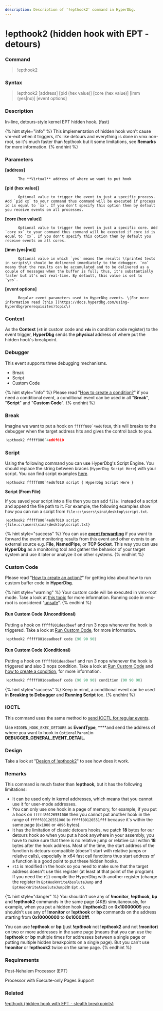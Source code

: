 ```yaml
---
description: Description of '!epthook2' command in HyperDbg.
---
```


# !epthook2 \(hidden hook with EPT - detours\)

### Command

> !epthook2

### Syntax

> !epthook2 \[address\] \[pid \(hex value\)\] \[core \(hex value\)\] \[imm \(yes\|no\)\] \[event options\]

### Description

In-line, detours-style kernel EPT hidden hook. \(fast\)

{% hint style="info" %}
This implementation of hidden hook won't cause vm-exit when it triggers, it's like detours and everything is done in vmx non-root, so it's much faster than !epthook but it some limitations, see **Remarks** for more information.
{% endhint %}

### Parameters

**\[address\]**

          The **Virtual** address of where we want to put hook

**\[pid \(hex value\)\]**

          Optional value to trigger the event in just a specific process. Add `pid xx` to your command thus command will be executed if process id is equal to `xx`. If you don't specify this option then by default you receive events on all processes.

**\[core \(hex value\)\]**

          Optional value to trigger the event in just a specific core. Add `core xx` to your command thus command will be executed if core id is equal to `xx`. If you don't specify this option then by default you receive events on all cores.

**\[imm \(yes\|no\)\]**

          Optional value in which `yes` means the results \(printed texts in scripts\) should be delivered immediately to the debugger. `no` means that the results can be accumulated and to be delivered as a couple of messages when the buffer is full; thus, it's substantially faster but it's not real-time. By default, this value is set to  `yes`.

**\[event options\]**

          Regular event parameters used in HyperDbg events. \(For more information read [this ](https://docs.hyperdbg.com/using-hyperdbg/prerequisites)topic\)

### Context

As the **Context** \(**`r8`** in custom code and **`rdx`** in condition code register\) to the event trigger, **HyperDbg** sends the **physical** address of where put the hidden hook's breakpoint.

### Debugger

This event supports three debugging mechanisms.

* Break
* Script
* Custom Code

{% hint style="info" %}
Please read  "[How to create a condition?](https://docs.hyperdbg.com/using-hyperdbg/prerequisites/how-to-create-a-condition)" if you need a conditional event, a conditional event can be used in all "**Break**", "**Script**" and "**Custom Code**".
{% endhint %}

### Break

Imagine we want to put a hook on ``fffff800`4ed6f010``, this will breaks to the debugger when the target address hits and gives the control back to you.

```c
!epthook2 fffff800`4ed6f010 
```

### Script

Using the following command you can use HyperDbg's Script Engine. You should replace the string between braces \(`HyperDbg Script Here`\) with your script. You can find script examples [here](https://docs.hyperdbg.com/commands/scripting-language/examples). 

    !epthook2 fffff800`4ed6f010 script { HyperDbg Script Here }

**Script \(From File\)**

If you saved your script into a file then you can add `file:` instead of a script and append the file path to it. For example, the following examples show how you can run a script from `file:c:\users\sina\desktop\script.txt`. 

    !epthook2 fffff800`4ed6f010 script {file:c:\users\sina\desktop\script.txt}

{% hint style="success" %}
You can use [**event forwarding**](https://docs.hyperdbg.com/tips-and-tricks/misc/event-forwarding) if you want to forward the event monitoring results from this event and other events to an external source e.g. **File**, **NamedPipe**, or **TCP Socket**. This way you can use **HyperDbg** as a monitoring tool and gather the behavior of your target system and use it later or analyze it on other systems.
{% endhint %}

### Custom Code

Please read  "[How to create an action?](https://docs.hyperdbg.com/using-hyperdbg/prerequisites/how-to-create-an-action)" for getting idea about how to run custom buffer code in **HyperDbg**.

{% hint style="warning" %}
Your custom code will be executed in vmx-root mode. Take a look at [this topic](https://docs.hyperdbg.com/tips-and-tricks/considerations/vmx-root-mode-vs-vmx-non-root-mode) for more information. Running code in vmx-root is considered "[unsafe](https://docs.hyperdbg.com/tips-and-tricks/considerations/the-unsafe-behavior)".
{% endhint %}

#### Run Custom Code \(Unconditional\)

Putting a hook on `fffff801deadbeef` and run 3 nops whenever the hook is triggered. Take a look at [Run Custom Code](https://docs.hyperdbg.com/using-hyperdbg/prerequisites/how-to-create-an-action#run-custom-codes), for more information.

```c
!epthook2 fffff801deadbeef code {90 90 90}
```

#### Run Custom Code \(Conditional\)

Putting a hook on `fffff801deadbeef` and run 3 nops whenever the hook is triggered and also 3 nops condition. Take a look at [Run Custom Code](https://docs.hyperdbg.com/using-hyperdbg/prerequisites/how-to-create-an-action#run-custom-codes) and [how to create a condition](https://docs.hyperdbg.com/using-hyperdbg/prerequisites/how-to-create-a-condition), for more information.

```c
!epthook2 fffff801deadbeef code {90 90 90} condition {90 90 90}
```

{% hint style="success" %}
Keep in mind, a conditional event can be used in **Breaking to Debugger** and **Running Script** too.
{% endhint %}

### IOCTL

This command uses the same method to [send IOCTL for regular events](https://docs.hyperdbg.com/design/debugger-internals/ioctl-requests-for-events). 

Use `HIDDEN_HOOK_EXEC_DETOURS` as **EventType**, ****and send the address of where you want to hook in `OptionalParam1`in **DEBUGGER\_GENERAL\_EVENT\_DETAIL**.

### Design

Take a look at "[Design of !epthook2](https://docs.hyperdbg.com/design/features/vmm-module/design-of-epthook2)" to see how does it work.

### **Remarks**

This command is much faster than **!epthook**, but it has the following limitations:

* It can be used only in kernel addresses, which means that you cannot use it for user-mode addresses.
* You can only use one hook in a page of memory, for example, if you put a hook on `fffff80126551006` then you cannot put another hook in the range of `fffff80126551000` to `fffff80126551fff`  because it's within the same page \(`0x1000` or `4096` bytes\).
* It has the limitation of classic detours hooks, we patch **18** bytes for our detours hook so when you put a hook anywhere in your assembly, you have to make sure that there is no relative jump or relative call within **18** bytes after the hook address. Most of the time, the start address of the function is detours-compatible \(doesn't start with relative jumps or relative calls\), especially in x64 fast call functions thus start address of a function is a good point to put these hidden hooks.
* `r11` is modified in the hook so you need to make sure that the target address doesn't use this register \(at least at that point of the program\). If you need the `r11` compile the HyperDbg with another register \(change the register in `EptHookWriteAbsoluteJump` and `EptHookWriteAbsoluteJump2`in `Ept.c`\).

{% hint style="danger" %}
You shouldn't use any of **!monitor**, **!epthook**, **bp** and **!epthook2** commands in the same page \(4KB\) simultaneously, for example, when you put a hidden hook \(**!epthook2**\) on **0x10000005** you shouldn't use any of **!monitor** or **!epthook** or **bp** commands on the address starting from **0x10000000** to **0x10000fff**.

 You can use **!epthook** or **bp** \(just _**!epthook**_ not **!epthook2** and not **!monitor**\) on two or more addresses in the same page \(means that you can use the **!epthook** or **bp** multiple times for addresses between a single page or putting multiple hidden breakpoints on a single page\). But you can't use **!monitor** or **!epthook2** twice on the same page.
{% endhint %}

### Requirements

Post-Nehalem Processor \(EPT\)

Processor with Execute-only Pages Support

### Related

[!epthook \(hidden hook with EPT - stealth breakpoints\)](https://docs.hyperdbg.com/commands/extension-commands/epthook)


